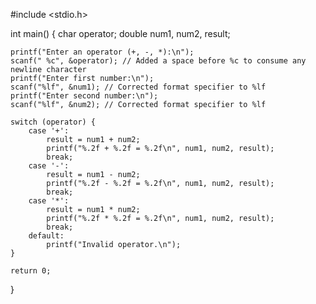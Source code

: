 #include <stdio.h>

int main() {
    char operator;
    double num1, num2, result;

    printf("Enter an operator (+, -, *):\n");
    scanf(" %c", &operator); // Added a space before %c to consume any newline character
    printf("Enter first number:\n");
    scanf("%lf", &num1); // Corrected format specifier to %lf
    printf("Enter second number:\n");
    scanf("%lf", &num2); // Corrected format specifier to %lf

    switch (operator) {
        case '+':
            result = num1 + num2;
            printf("%.2f + %.2f = %.2f\n", num1, num2, result);
            break;
        case '-':
            result = num1 - num2;
            printf("%.2f - %.2f = %.2f\n", num1, num2, result);
            break;
        case '*':
            result = num1 * num2;
            printf("%.2f * %.2f = %.2f\n", num1, num2, result);
            break;
        default:
            printf("Invalid operator.\n");
    }

    return 0;
}
